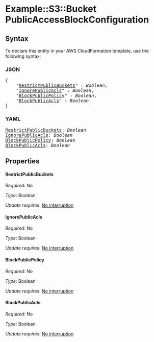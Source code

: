 # Example::S3::Bucket PublicAccessBlockConfiguration

## Syntax

To declare this entity in your AWS CloudFormation template, use the following syntax:

### JSON

<pre>
{
    "<a href="#restrictpublicbuckets" title="RestrictPublicBuckets">RestrictPublicBuckets</a>" : <i>Boolean</i>,
    "<a href="#ignorepublicacls" title="IgnorePublicAcls">IgnorePublicAcls</a>" : <i>Boolean</i>,
    "<a href="#blockpublicpolicy" title="BlockPublicPolicy">BlockPublicPolicy</a>" : <i>Boolean</i>,
    "<a href="#blockpublicacls" title="BlockPublicAcls">BlockPublicAcls</a>" : <i>Boolean</i>
}
</pre>

### YAML

<pre>
<a href="#restrictpublicbuckets" title="RestrictPublicBuckets">RestrictPublicBuckets</a>: <i>Boolean</i>
<a href="#ignorepublicacls" title="IgnorePublicAcls">IgnorePublicAcls</a>: <i>Boolean</i>
<a href="#blockpublicpolicy" title="BlockPublicPolicy">BlockPublicPolicy</a>: <i>Boolean</i>
<a href="#blockpublicacls" title="BlockPublicAcls">BlockPublicAcls</a>: <i>Boolean</i>
</pre>

## Properties

#### RestrictPublicBuckets

_Required_: No

_Type_: Boolean

_Update requires_: [No interruption](https://docs.aws.amazon.com/AWSCloudFormation/latest/UserGuide/using-cfn-updating-stacks-update-behaviors.html#update-no-interrupt)

#### IgnorePublicAcls

_Required_: No

_Type_: Boolean

_Update requires_: [No interruption](https://docs.aws.amazon.com/AWSCloudFormation/latest/UserGuide/using-cfn-updating-stacks-update-behaviors.html#update-no-interrupt)

#### BlockPublicPolicy

_Required_: No

_Type_: Boolean

_Update requires_: [No interruption](https://docs.aws.amazon.com/AWSCloudFormation/latest/UserGuide/using-cfn-updating-stacks-update-behaviors.html#update-no-interrupt)

#### BlockPublicAcls

_Required_: No

_Type_: Boolean

_Update requires_: [No interruption](https://docs.aws.amazon.com/AWSCloudFormation/latest/UserGuide/using-cfn-updating-stacks-update-behaviors.html#update-no-interrupt)

